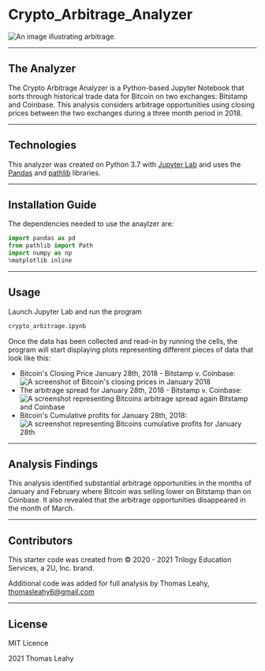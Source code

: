 # Crypto_Arbitrage_Analyzer

![An image illustrating arbitrage.](https://img.currency.com/articles/-INFOGRAPHIC-Arbitrage-crypto-explained-Q-A.png)

---
## The Analyzer

The Crypto Arbitrage Analyzer is a Python-based Jupyter Notebook that sorts through historical trade data for Bitcoin on two exchanges: Bitstamp and Coinbase. This analysis considers arbitrage opportunities using closing prices between the two exchanges during a three month period in 2018.

---
## Technologies
This analyzer was created on Python 3.7 with [Jupyter Lab](https://jupyter.org/install) and uses the [Pandas](https://pandas.pydata.org/) and [pathlib](https://docs.python.org/3/library/pathlib.html) libraries.

---
## Installation Guide
The dependencies needed to use the anaylzer are:

```python
import pandas as pd
from pathlib import Path
import numpy as np
%matplotlib inline
```

---
## Usage
Launch Jupyter Lab and run the program 
```python
crypto_arbitrage.ipynb
```
Once the data has been collected and read-in by running the cells, the program will start displaying plots representing different pieces of data that look like this:
* Bitcoin's Closing Price January 28th, 2018 - Bitstamp v. Coinbase:
![A screenshot of Bitcoin's closing prices in January 2018](https://user-images.githubusercontent.com/89755088/137576906-e77e8edb-75ab-49e6-994e-33e2277dab7f.png)
* The arbitrage spread for January 28th, 2018 - Bitstamp v. Coinbase:
![A screenshot representing Bitcoins arbitrage spread again Bitstamp and Coinbase](https://user-images.githubusercontent.com/89755088/137576948-b64503c0-b54c-4202-ac57-9340d3ae71ea.png)
* Bitcoin's Cumulative profits for January 28th, 2018:
![A screenshot representing Bitcoins cumulative profits for January 28th](https://user-images.githubusercontent.com/89755088/137577102-d7dc47f3-a902-4bbc-b940-49699e11d735.png)

---
## Analysis Findings
This analysis identified substantial arbitrage opportunities in the months of January and February where Bitcoin was selling lower on Bitstamp than on Coinbase. It also revealed that the arbitrage opportunities disappeared in the month of March.

---
## Contributors

This starter code was created from © 2020 - 2021 Trilogy Education Services, a 2U, Inc. brand. 

Additional code was added for full analysis by Thomas Leahy, thomasleahy6@gmail.com

---
## License

MIT Licence

2021 Thomas Leahy